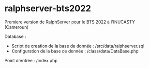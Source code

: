# ralphserver-bts2022
Premiere version de RalphServer pour le BTS 2022 à l'INUCASTY (Cameroun)

Database :
- Script de creation de la base de donnée : /src/data/ralphserver.sql
- Configuration de la base de donnée : /class/data/DataBase.php

Point d'entrée : 
  /index.php
